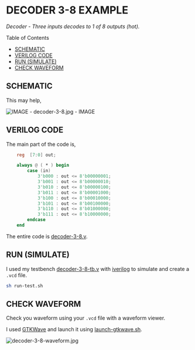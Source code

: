 # DECODER 3-8 EXAMPLE

_Decoder - Three inputs decodes to 1 of 8 outputs (hot)._

Table of Contents

* [SCHEMATIC](https://github.com/JeffDeCola/my-verilog-examples/tree/master/combinational-logic/decoders-and-encoders/decoder-3-8#schematic)
* [VERILOG CODE](https://github.com/JeffDeCola/my-verilog-examples/tree/master/combinational-logic/decoders-and-encoders/decoder-3-8#verilog-code)
* [RUN (SIMULATE)](https://github.com/JeffDeCola/my-verilog-examples/tree/master/combinational-logic/decoders-and-encoders/decoder-3-8#run-simulate)
* [CHECK WAVEFORM](https://github.com/JeffDeCola/my-verilog-examples/tree/master/combinational-logic/decoders-and-encoders/decoder-3-8#check-waveform)

## SCHEMATIC

This may help,

![IMAGE - decoder-3-8.jpg - IMAGE](../../../docs/pics/decoder-3-8.jpg)

## VERILOG CODE

The main part of the code is,

```verilog
    reg  [7:0] out;

    always @ ( * ) begin
        case (in)
            3'b000 : out <= 8'b00000001;
            3'b001 : out <= 8'b00000010;
            3'b010 : out <= 8'b00000100;
            3'b011 : out <= 8'b00001000;
            3'b100 : out <= 8'b00010000;
            3'b101 : out <= 8'b00100000;
            3'b110 : out <= 8'b01000000;
            3'b111 : out <= 8'b10000000;
        endcase
    end
```

The entire code is
[decoder-3-8.v](decoder-3-8.v).

## RUN (SIMULATE)

I used my testbench
[decoder-3-8-tb.v](decoder-3-8-tb.v) with
[iverilog](https://github.com/JeffDeCola/my-cheat-sheets/tree/master/hardware/tools/simulation/iverilog-cheat-sheet)
to simulate and create a `.vcd` file.

```bash
sh run-test.sh
```

## CHECK WAVEFORM

Check you waveform using your `.vcd` file with a waveform viewer.

I used [GTKWave](https://github.com/JeffDeCola/my-cheat-sheets/tree/master/hardware/tools/simulation/gtkwave-cheat-sheet)
and launch it using
[launch-gtkwave.sh](launch-gtkwave.sh).

![decoder-3-8-waveform.jpg](../../../docs/pics/decoder-3-8-waveform.jpg)
